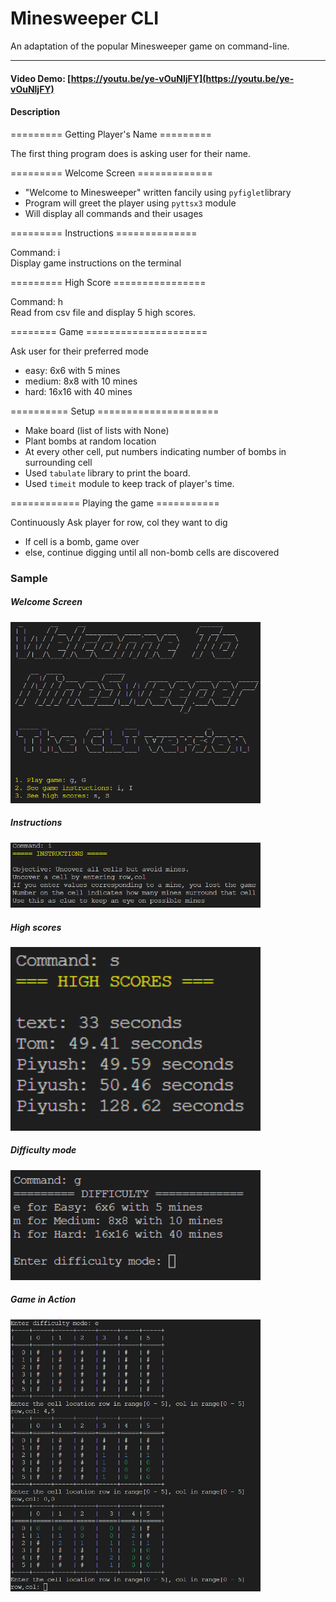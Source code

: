 # Minesweeper CLI

An adaptation of the popular Minesweeper game on command-line.

<hr>

#### Video Demo: [https://youtu.be/ye-vOuNljFY](https://youtu.be/ye-vOuNljFY)

#### Description

========= Getting Player's Name =========

The first thing program does is asking user for their name.

========= Welcome Screen =============

- "Welcome to Minesweeper" written fancily using `pyfiglet`library
- Program will greet the player using `pyttsx3` module
- Will display all commands and their usages

========= Instructions ==============

Command: i<br>
Display game instructions on the terminal

========= High Score ================

Command: h<br>
Read from csv file and display 5 high scores.

======== Game =====================

Ask user for their preferred mode

- easy: 6x6 with 5 mines
- medium: 8x8 with 10 mines
- hard: 16x16 with 40 mines

========== Setup =====================

- Make board (list of lists with None)
- Plant bombs at random location
- At every other cell, put numbers indicating number of bombs in surrounding cell
- Used `tabulate` library to print the board.
- Used `timeit` module to keep track of player's time.

============ Playing the game ===========

Continuously Ask player for row, col they want to dig

- If cell is a bomb, game over
- else, continue digging
  until all non-bomb cells are discovered

### Sample

##### Welcome Screen

<img src="images/welcome.png" style="width:400px; height: auto;">

##### Instructions

<img src="images/instructions.png" style="width:400px; height: auto;">

##### High scores

<img src="images/scores.png" style="width:400px; height: auto;">

##### Difficulty mode

<img src="images/difficulty.png" style="width:400px; height: auto;">

##### Game in Action

<img src="images/game.png" style="width:400px; height: auto;">
